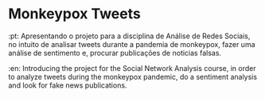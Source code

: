 # Monkeypox Tweets

:pt:
Apresentando o projeto para a disciplina de Análise de Redes Sociais, no intuito de analisar tweets durante a pandemia de monkeypox, fazer uma análise de sentimento e, procurar publicações de noticias falsas.

:en:
Introducing the project for the Social Network Analysis course, in order to analyze tweets during the monkeypox pandemic, do a sentiment analysis and look for fake news publications.
